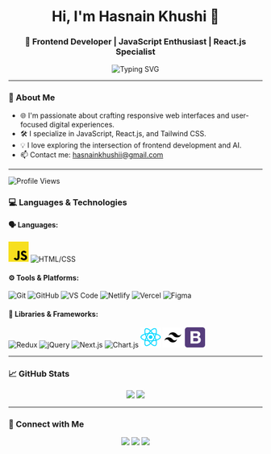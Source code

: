 <h1 align="center">Hi, I'm Hasnain Khushi 👋</h1>
<h3 align="center">🚀 Frontend Developer | JavaScript Enthusiast | React.js Specialist</h3>

<p align="center">
  <img src="https://readme-typing-svg.demolab.com?font=Cambria&weight=600&size=30&duration=1000&pause=1000&center=true&width=500&lines=Front+End+Developer;JavaScript+Developer;React+Developer;Web+Developer;AI+Developer;Tech+Explorer+%F0%9F%9A%80;Gamer+%E2%9A%BD" alt="Typing SVG" />
</p>

---

### 🧠 About Me

- 🌐 I'm passionate about crafting responsive web interfaces and user-focused digital experiences.
- 🛠️ I specialize in JavaScript, React.js, and Tailwind CSS.
- 💡 I love exploring the intersection of frontend development and AI.
- 📫 Contact me: hasnainkhushii@gmail.com

---
![Profile Views](https://komarev.com/ghpvc/?username=hasnain23233&label=Profile%20views&color=0e75b6&style=flat)


### 💻 Languages & Technologies

#### 🗣️ Languages:
<p>
  <img src="https://github.com/hasnain23233/Hasnain/blob/main/Components/javascript-js.svg" width="40" title="JavaScript" />
  <img src="https://github.com/user-attachments/assets/2a687552-a59d-4bf3-9717-2a64ebd9262a" width="40" title="HTML/CSS" />
</p>

#### ⚙️ Tools & Platforms:
<p>
  <img src="https://github.com/user-attachments/assets/59a57b5d-69e2-4437-8b19-2e3968fe55d5" width="40" title="Git" />
  <img src="https://github.com/user-attachments/assets/d565e522-5b9d-4efc-a73f-a5da448ef9d6" width="40" title="GitHub" />
  <img src="https://github.com/user-attachments/assets/6e437439-9860-4110-8738-65ed8044a51a" width="40" title="VS Code" />
  <img src="https://github.com/user-attachments/assets/6c67d0b1-a45b-4b5a-9125-414ef01b1f2b" width="40" title="Netlify" />
  <img src="https://github.com/user-attachments/assets/0496cea0-58dc-476a-8cfc-e4c0c0e555e9" width="40" title="Vercel" />
  <img src="https://github.com/user-attachments/assets/f9f8b0d6-9122-4acc-a73a-15f165c066b4" width="40" title="Figma" />
</p>

#### 🧩 Libraries & Frameworks:
<p>
  <img src="https://github.com/user-attachments/assets/bd309672-ad04-4ece-ba81-e71f3f618abf" width="40" title="Redux" />
  <img src="https://github.com/user-attachments/assets/452466a2-d7a2-4a0a-a4e0-ee653e7daa02" width="40" title="jQuery" />
  <img src="https://github.com/user-attachments/assets/5a9a9b78-cb80-4ec5-85ca-b4ab170de5dd" width="40" title="Next.js" />
  <img src="https://github.com/user-attachments/assets/bf32ef60-d2ca-406a-875b-68d7721455cf" width="40" title="Chart.js" />
  <img src="https://github.com/hasnain23233/Hasnain/blob/main/Components/reactjs-svgrepo-com.svg" width="40" title="React.js" />
  <img src="https://github.com/hasnain23233/Hasnain/blob/main/Components/tailwind-css-svgrepo-com.svg" width="40" title="Tailwind CSS" />
  <img src="https://github.com/hasnain23233/Hasnain/blob/main/Components/bootstrap-svgrepo-com.svg" width="40" title="Bootstrap" />
</p>

---

### 📈 GitHub Stats

<p align="center">
  <img src="https://github-readme-stats.vercel.app/api?username=hasnain23233&show_icons=true&theme=react&hide_border=true" width="47%" />
  <img src="https://github-readme-streak-stats.herokuapp.com?user=hasnain23233&theme=react&hide_border=true" width="47%" />
</p>

---

### 🔗 Connect with Me

<p align="center">
  <a href="https://www.linkedin.com/in/hasnain-khushii-1162802a8/" target="_blank"><img src="https://img.shields.io/badge/LinkedIn-blue?style=for-the-badge&logo=linkedin" /></a>
  <a href="mailto:hasnainkhushii@gmail.com"><img src="https://img.shields.io/badge/Gmail-red?style=for-the-badge&logo=gmail" /></a>
  <a href="https://github.com/hasnain23233"><img src="https://img.shields.io/badge/GitHub-black?style=for-the-badge&logo=github" /></a>
</p>
